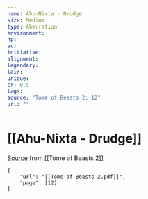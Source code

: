 ```yaml
---
name: Ahu-Nixta - Drudge
size: Medium
type: Aberration
environment: 
hp: 
ac: 
initiative: 
alignment: 
legendary: 
lair: 
unique: 
cr: 0.5
tags: 
source: "Tome of Beasts 2: 12"
url: ""
---
```

# [[Ahu-Nixta - Drudge]]

[Source](zotero://open-pdf/library/items/9UQIAB6R?page=12) from [[Tome of Beasts 2]]

```pdf
{
	"url": "[[Tome of Beasts 2.pdf]]",
	"page": [12]
}
```

